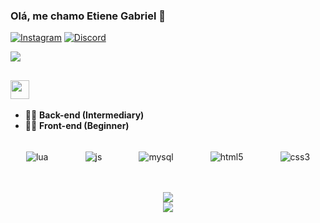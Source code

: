 ### Olá, me chamo Etiene Gabriel 🤙

[![Instagram](https://img.shields.io/badge/Instagram-E4405F?style=for-the-badge&logo=instagram&logoColor=white)](https://instagram.com/eti_gabriel)
[![Discord](https://img.shields.io/badge/Discord-7289DA?style=for-the-badge&logo=discord&logoColor=white)](https://discord.gg/MESAVhjnQG)

<p align="left">
  <img src="https://github-readme-stats.vercel.app/api?username=AprendiiZDEV&show_icons=true&theme=dracula&count_private=true&border_radius=10&custom_title=AprendiiZ's GitHub stats">
</p>

## <img src="https://raw.githubusercontent.com/iampavangandhi/iampavangandhi/master/gifs/Hi.gif" width="30px"></h2>
- 👨‍💻 **Back-end (Intermediary)** 
- 👨‍💻 **Front-end (Beginner)**
  
<div align = "center" style="display:inline_block"><br/>
    <img align = "center" alt= "lua" src = "https://img.shields.io/badge/Lua-2C2D72?style=for-the-badge&logo=lua&logoColor=white"/>
    &nbsp;&nbsp;&nbsp;&nbsp;&nbsp;&nbsp;&nbsp;&nbsp;&nbsp;&nbsp;&nbsp;&nbsp;&nbsp;
    <img align = "center" alt= "js" src = "https://img.shields.io/badge/JavaScript-F7DF1E?style=for-the-badge&logo=javascript&logoColor=black"/>
    &nbsp;&nbsp;&nbsp;&nbsp;&nbsp;&nbsp;&nbsp;&nbsp;&nbsp;&nbsp;&nbsp;&nbsp;&nbsp;
    <img align = "center" alt= "mysql" src = "https://img.shields.io/badge/MySQL-00000F?style=for-the-badge&logo=mysql&logoColor=white"/>
    &nbsp;&nbsp;&nbsp;&nbsp;&nbsp;&nbsp;&nbsp;&nbsp;&nbsp;&nbsp;&nbsp;&nbsp;&nbsp;
    <img align = "center" alt= "html5" src = "https://img.shields.io/badge/HTML5-E34F26?style=for-the-badge&logo=html5&logoColor=white"/>
    &nbsp;&nbsp;&nbsp;&nbsp;&nbsp;&nbsp;&nbsp;&nbsp;&nbsp;&nbsp;&nbsp;&nbsp;&nbsp;
    <img align = "center" alt= "css3" src = "https://img.shields.io/badge/CSS3-1572B6?style=for-the-badge&logo=css3&logoColor=white"/>
    &nbsp;&nbsp;&nbsp;&nbsp;&nbsp;&nbsp;&nbsp;&nbsp;&nbsp;&nbsp;&nbsp;&nbsp;&nbsp;
</div>

<p align="center"></br>
    <a href="https://discord.gg/MESAVhjnQG">
      <img src="https://img.shields.io/discord/701967992832917505?color=7289da&label=Prodigy%20Network&logo=discord&logoColor=ffffff&style=plastic">
    </a></br>
    <a href="mailto:etienegabriel@proton.me">
      <img src="https://img.shields.io/badge/-Gmail-c14438?style=flat-square&logo=Gmail&logoColor=white&style=plastic&link=mailto:contato@likizao.dev">
    </a>
</p>
